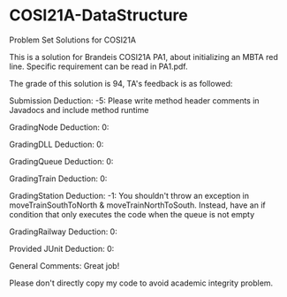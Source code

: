 # COSI21A-DataStructure
Problem Set Solutions for COSI21A


This is a solution for Brandeis COSI21A PA1, about initializing an MBTA red line. Specific requirement can be read in PA1.pdf.


The grade of this solution is 94, TA's feedback is as followed:


Submission Deduction: -5: Please write method header comments in Javadocs and include method runtime

GradingNode Deduction: 0: 

GradingDLL Deduction: 0: 

GradingQueue Deduction: 0: 

GradingTrain Deduction: 0: 

GradingStation Deduction: -1: You shouldn't throw an exception in moveTrainSouthToNorth & moveTrainNorthToSouth. Instead, have an if condition that only executes the code when the queue is not empty

GradingRailway Deduction: 0: 

Provided JUnit Deduction: 0: 

General Comments: Great job!


Please don't directly copy my code to avoid academic integrity problem.

